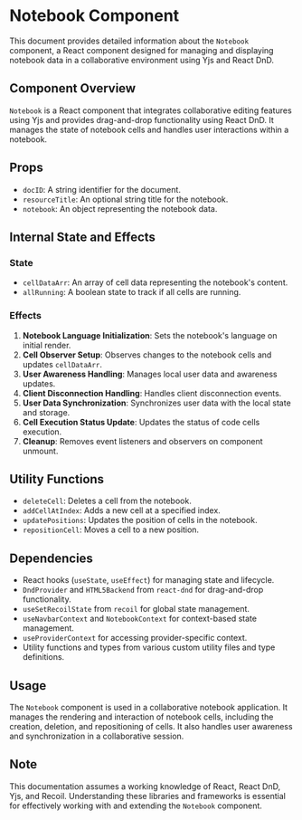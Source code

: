 # Notebook Component

This document provides detailed information about the `Notebook` component, a React component designed for managing and displaying notebook data in a collaborative environment using Yjs and React DnD.

## Component Overview

`Notebook` is a React component that integrates collaborative editing features using Yjs and provides drag-and-drop functionality using React DnD. It manages the state of notebook cells and handles user interactions within a notebook.

## Props

- `docID`: A string identifier for the document.
- `resourceTitle`: An optional string title for the notebook.
- `notebook`: An object representing the notebook data.

## Internal State and Effects

### State

- `cellDataArr`: An array of cell data representing the notebook's content.
- `allRunning`: A boolean state to track if all cells are running.

### Effects

1. **Notebook Language Initialization**: Sets the notebook's language on initial render.
2. **Cell Observer Setup**: Observes changes to the notebook cells and updates `cellDataArr`.
3. **User Awareness Handling**: Manages local user data and awareness updates.
4. **Client Disconnection Handling**: Handles client disconnection events.
5. **User Data Synchronization**: Synchronizes user data with the local state and storage.
6. **Cell Execution Status Update**: Updates the status of code cells execution.
7. **Cleanup**: Removes event listeners and observers on component unmount.

## Utility Functions

- `deleteCell`: Deletes a cell from the notebook.
- `addCellAtIndex`: Adds a new cell at a specified index.
- `updatePositions`: Updates the position of cells in the notebook.
- `repositionCell`: Moves a cell to a new position.

## Dependencies

- React hooks (`useState`, `useEffect`) for managing state and lifecycle.
- `DndProvider` and `HTML5Backend` from `react-dnd` for drag-and-drop functionality.
- `useSetRecoilState` from `recoil` for global state management.
- `useNavbarContext` and `NotebookContext` for context-based state management.
- `useProviderContext` for accessing provider-specific context.
- Utility functions and types from various custom utility files and type definitions.

## Usage

The `Notebook` component is used in a collaborative notebook application. It manages the rendering and interaction of notebook cells, including the creation, deletion, and repositioning of cells. It also handles user awareness and synchronization in a collaborative session.

## Note

This documentation assumes a working knowledge of React, React DnD, Yjs, and Recoil. Understanding these libraries and frameworks is essential for effectively working with and extending the `Notebook` component.
